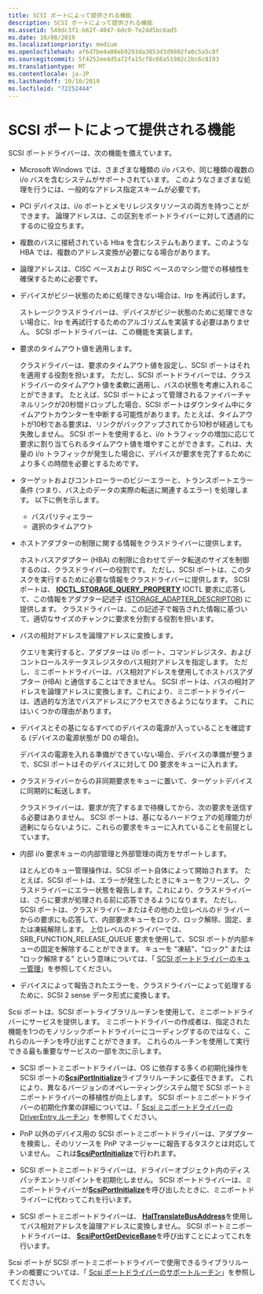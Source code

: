 ```yaml
---
title: SCSI ポートによって提供される機能
description: SCSI ポートによって提供される機能
ms.assetid: 549dc3f1-b62f-4047-bdc0-7e24d5bc6ad5
ms.date: 10/08/2019
ms.localizationpriority: medium
ms.openlocfilehash: af6d7be4a08eb9293da3853d3d9802fa0c5a5c8f
ms.sourcegitcommit: 5f4252ee4d5a72fa15cf8c68a51982c2bc6c8193
ms.translationtype: MT
ms.contentlocale: ja-JP
ms.lasthandoff: 10/10/2019
ms.locfileid: "72252444"
---
```

# <a name="capabilities-provided-by-scsi-port"></a>SCSI ポートによって提供される機能

SCSI ポートドライバーは、次の機能を備えています。

- Microsoft Windows では、さまざまな種類の i/o バスや、同じ種類の複数の i/o バスを含むシステムがサポートされています。 このようなさまざまな処理を行うには、一般的なアドレス指定スキームが必要です。

- PCI デバイスは、i/o ポートとメモリレジスタリソースの両方を持つことができます。 論理アドレスは、この区別をポートドライバーに対して透過的にするのに役立ちます。

- 複数のバスに接続されている Hba を含むシステムもあります。このような HBA では、複数のアドレス変換が必要になる場合があります。

- 論理アドレスは、CISC ベースおよび RISC ベースのマシン間での移植性を確保するために必要です。

- デバイスがビジー状態のために処理できない場合は、Irp を再試行します。

    ストレージクラスドライバーは、デバイスがビジー状態のために処理できない場合に、Irp を再試行するためのアルゴリズムを実装する必要はありません。 SCSI ポートドライバーは、この機能を実装します。

- 要求のタイムアウト値を適用します。

    クラスドライバーは、要求のタイムアウト値を設定し、SCSI ポートはそれを適用する役割を担います。 ただし、SCSI ポートドライバーでは、クラスドライバーのタイムアウト値を柔軟に適用し、バスの状態を考慮に入れることができます。 たとえば、SCSI ポートによって管理されるファイバーチャネルリンクが20秒間ドロップした場合、SCSI ポートはダウンタイム中にタイムアウトカウンターを中断する可能性があります。たとえば、タイムアウトが10秒である要求は、リンクがバックアップされてから10秒が経過しても失敗しません。 SCSI ポートを使用すると、i/o トラフィックの増加に応じて要求に割り当てられるタイムアウト値を増やすことができます。これは、大量の i/o トラフィックが発生した場合に、デバイスが要求を完了するためにより多くの時間を必要とするためです。

- ターゲットおよびコントローラーのビジーエラーと、トランスポートエラー条件 (つまり、バス上のデータの実際の転送に関連するエラー) を処理します。 以下に例を示します。

  - バスパリティエラー
  - 選択のタイムアウト

- ホストアダプターの制限に関する情報をクラスドライバーに提供します。

    ホストバスアダプター (HBA) の制限に合わせてデータ転送のサイズを制御するのは、クラスドライバーの役割です。 ただし、SCSI ポートは、このタスクを実行するために必要な情報をクラスドライバーに提供します。 SCSI ポートは、 [**IOCTL_STORAGE_QUERY_PROPERTY**](https://docs.microsoft.com/windows-hardware/drivers/ddi/content/ntddstor/ni-ntddstor-ioctl_storage_query_property) IOCTL 要求に応答して、この情報をアダプター記述子 ([STORAGE_ADAPTER_DESCRIPTOR](https://docs.microsoft.com/windows-hardware/drivers/ddi/content/ntddstor/ns-ntddstor-_storage_adapter_descriptor)) に提供します。 クラスドライバーは、この記述子で報告された情報に基づいて、適切なサイズのチャンクに要求を分割する役割を担います。

- バスの相対アドレスを論理アドレスに変換します。

    クエリを実行すると、アダプターは i/o ポート、コマンドレジスタ、およびコントロールステータスレジスタのバス相対アドレスを指定します。 ただし、ミニポートドライバーは、バス相対アドレスを使用してホストバスアダプター (HBA) と通信することはできません。 SCSI ポートは、バスの相対アドレスを論理アドレスに変換します。これにより、ミニポートドライバーは、透過的な方法でバスアドレスにアクセスできるようになります。 これにはいくつかの理由があります。

- デバイスとその基になるすべてのデバイスの電源が入っていることを確認する (デバイスの電源状態が D0 の場合)。

    デバイスの電源を入れる準備ができていない場合、デバイスの準備が整うまで、SCSI ポートはそのデバイスに対して D0 要求をキューに入れます。

- クラスドライバーからの非同期要求をキューに置いて、ターゲットデバイスに同期的に転送します。

    クラスドライバーは、要求が完了するまで待機してから、次の要求を送信する必要はありません。 SCSI ポートは、基になるハードウェアの処理能力が過剰にならないように、これらの要求をキューに入れていることを前提としています。

- 内部 i/o 要求キューの内部管理と外部管理の両方をサポートします。

    ほとんどのキュー管理操作は、SCSI ポート自体によって開始されます。 たとえば、SCSI ポートは、エラーが発生したときにキューをフリーズし、クラスドライバーにエラー状態を報告します。これにより、クラスドライバーは、さらに要求が処理される前に応答できるようになります。 ただし、SCSI ポートは、クラスドライバーまたはその他の上位レベルのドライバーからの要求にも応答して、内部要求キューをロック、ロック解除、固定、または凍結解除します。 上位レベルのドライバーでは、SRB_FUNCTION_RELEASE_QUEUE 要求を使用して、SCSI ポートが内部キューの固定を解除することができます。 キューを "凍結"、"ロック" または "ロック解除する" という意味については、「 [SCSI ポートドライバーのキュー管理](scsi-port-driver-s-queue-management.md)」を参照してください。

- デバイスによって報告されたエラーを、クラスドライバーによって処理するために、SCSI 2 sense データ形式に変換します。

Scsi ポートは、SCSI ポートライブラリルーチンを使用して、ミニポートドライバーにサービスを提供します。 ミニポートドライバーの作成者は、指定された機能を1つのモノリシックポートドライバーにコーディングするのではなく、これらのルーチンを呼び出すことができます。 これらのルーチンを使用して実行できる最も重要なサービスの一部を次に示します。

- SCSI ポートミニポートドライバーは、OS に依存する多くの初期化操作を SCSI ポートの[**ScsiPortInitialize**](https://docs.microsoft.com/windows-hardware/drivers/ddi/content/srb/nf-srb-scsiportinitialize)ライブラリルーチンに委任できます。 これにより、異なるバージョンのオペレーティングシステム間で SCSI ポートミニポートドライバーの移植性が向上します。 SCSI ポートミニポートドライバーの初期化作業の詳細については、「 [Scsi ミニポートドライバーの DriverEntry ルーチン](scsi-miniport-driver-s-driverentry-routine.md)」を参照してください。

- PnP 以外のデバイス用の SCSI ポートミニポートドライバーは、アダプターを検索し、そのリソースを PnP マネージャーに報告するタスクとは対応していません。 これは[**ScsiPortInitialize**](https://docs.microsoft.com/windows-hardware/drivers/ddi/content/srb/nf-srb-scsiportinitialize)で行われます。

- SCSI ポートミニポートドライバーは、ドライバーオブジェクト内のディスパッチエントリポイントを初期化しません。 SCSI ポートドライバーは、ミニポートドライバーが[**ScsiPortInitialize**](https://docs.microsoft.com/windows-hardware/drivers/ddi/content/srb/nf-srb-scsiportinitialize)を呼び出したときに、ミニポートドライバーに代わってこれを行います。

- SCSI ポートミニポートドライバーは、 [**HalTranslateBusAddress**](https://docs.microsoft.com/previous-versions/windows/hardware/drivers/ff546644(v=vs.85))を使用してバス相対アドレスを論理アドレスに変換しません。 SCSI ポートミニポートドライバーは、 [**ScsiPortGetDeviceBase**](https://docs.microsoft.com/windows-hardware/drivers/ddi/content/srb/nf-srb-scsiportgetdevicebase)を呼び出すことによってこれを行います。

Scsi ポートが SCSI ポートミニポートドライバーで使用できるライブラリルーチンの概要については、「 [Scsi ポートドライバーのサポートルーチン](scsi-port-driver-support-routines.md)」を参照してください。
